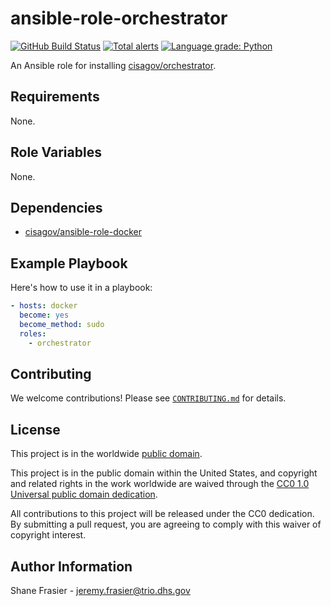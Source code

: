 # ansible-role-orchestrator #

[![GitHub Build Status](https://github.com/cisagov/ansible-role-orchestrator/workflows/build/badge.svg)](https://github.com/cisagov/ansible-role-orchestrator/actions)
[![Total alerts](https://img.shields.io/lgtm/alerts/g/cisagov/ansible-role-orchestrator.svg?logo=lgtm&logoWidth=18)](https://lgtm.com/projects/g/cisagov/ansible-role-orchestrator/alerts/)
[![Language grade: Python](https://img.shields.io/lgtm/grade/python/g/cisagov/ansible-role-orchestrator.svg?logo=lgtm&logoWidth=18)](https://lgtm.com/projects/g/cisagov/ansible-role-orchestrator/context:python)

An Ansible role for installing
[cisagov/orchestrator](https://github.com/cisagov/orchestrator).

## Requirements ##

None.

## Role Variables ##

None.

<!--
| Variable | Description | Default | Required |
|----------|-------------|---------|----------|
| optional_variable | Describe its purpose. | `default_value` | No |
| required_variable | Describe its purpose. | n/a | Yes |
-->

## Dependencies ##

- [cisagov/ansible-role-docker](https;//github.com/cisagov/ansible-role-docker)

## Example Playbook ##

Here's how to use it in a playbook:

```yaml
- hosts: docker
  become: yes
  become_method: sudo
  roles:
    - orchestrator
```

## Contributing ##

We welcome contributions!  Please see [`CONTRIBUTING.md`](CONTRIBUTING.md) for
details.

## License ##

This project is in the worldwide [public domain](LICENSE).

This project is in the public domain within the United States, and
copyright and related rights in the work worldwide are waived through
the [CC0 1.0 Universal public domain
dedication](https://creativecommons.org/publicdomain/zero/1.0/).

All contributions to this project will be released under the CC0
dedication. By submitting a pull request, you are agreeing to comply
with this waiver of copyright interest.

## Author Information ##

Shane Frasier - <jeremy.frasier@trio.dhs.gov>

